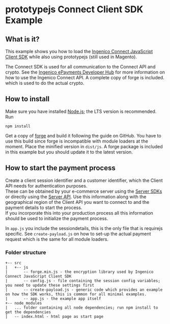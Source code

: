 # prototypejs Connect Client SDK Example

## What is it?

This example shows you how to load the [Ingenico Connect JavaScript Client SDK](https://github.com/Ingenico-ePayments/connect-sdk-client-js) while also using prototypejs (still used in Magento).

The Connect SDK is used for all communication to the Connect API and crypto. See the [Ingenico ePayments Developer Hub](https://epayments.developer-ingenico.com/documentation/sdk/mobile/javascript/) for more information on how to use the Ingenico Connect API.
A complete copy of forge is included. which is used to do the actual crypto.

## How to install

Make sure you have installed [Node.js](https://nodejs.org/en/); the LTS version is recommended. Run

    npm install

Get a copy of [forge](https://github.com/digitalbazaar/forge/) and build it following the guide on GitHub. You have to use this build since forge is incompatible with module loaders at the moment.
Place the minified version in `dist/js`. A forge package is included in this example but you should update it to the latest version.

## How to start the payment process

Create a client session identifier and a customer identifier, which the Client API needs for authentication purposes.  
These can be obtained by your e-commerce server using the [Server SDKs](https://epayments.developer-ingenico.com/documentation/sdk/server/) or directly using the [Server API](https://epayments-api.developer-ingenico.com/s2sapi/v1/). Use this information along with the geographical region of the Client API you want to connect to and the payment details to start the process.  
If you incorporate this into your production process all this information should be used to initialize the payment process.

In `app.js` you include the sessiondetails, this is the only file that is requirejs specific. See `create-payload.js` on how to set-up the actual payment request which is the same for all module loaders.

### Folder structure

```
+-- src
|   +-- js
|       -- forge.min.js - the encryption library used by Ingenico Connect JavaScript Client SDK
|       -- config.js - file containing the session config variables; you need to update these settings first
|       -- create-payload.js - generic code which provides an example on how the SDK works, this is common for all minimal examples.
|       -- app.js - the example app itself
+-- node_modules
|   ... folder containing all node dependencies; run npm install to get the dependencies
|   -- index.html - html page as start page
```
